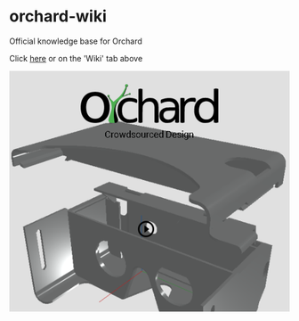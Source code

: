 # orchard-wiki
Official knowledge base for Orchard

Click [here](https://github.com/3dorchard/orchard-public/wiki) or on the 'Wiki' tab above

![Orchard Splashscreen](/img/splashscreen.PNG)
